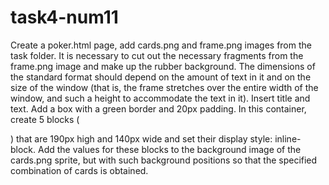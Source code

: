# task4-num11

Create a poker.html page, add cards.png and frame.png images from the task folder. It is necessary to cut out the necessary fragments from the frame.png image and make up the rubber background. The dimensions of the standard format should depend on the amount of text in it and on the size of the window (that is, the frame stretches over the entire width of the window, and such a height to accommodate the text in it).
Insert title and text. Add a box with a green border and 20px padding. In this container, create 5 blocks (<div>) that are 190px high and 140px wide and set their display style: inline-block. Add the values ​​for these blocks to the background image of the cards.png sprite, but with such background positions so that the specified combination of cards is obtained.
